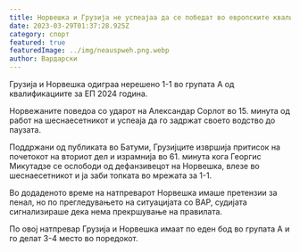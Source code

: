 ```yaml
---
title: Норвешка и Грузија не успеајаa да се победат во европските квалификации
date: 2023-03-29T01:37:28.925Z
category: спорт
featured: true
featuredImage: ../img/neauspweh.png.webp
author: Вардарски
---
```


Грузија и Норвешка одиграа нерешено 1-1 во групата А од квалификациите за ЕП 2024 година.

Норвежаните поведоа со ударот на Александар Сорлот во 15. минута од работ на шеснаесетникот и успеаја да го задржат своето водство до паузата.

Поддржани од публиката во Батуми, Грузијците извршија притисок на почетокот на вториот дел и израмнија во 61. минута кога Георгис Микутадзе се ослободи од дефанзивецот на Норвешка, влезе во шеснаесетникот и ја заби топката во мрежата за 1-1.

Во додаденото време на натпреварот Норвешка имаше претензии за пенал, но по прегледувањето на ситуацијата со ВАР, судијата сигнализираше дека нема прекршување на правилата.

По овој натпревар Грузија и Норвешка имаат по еден бод во групата А и го делат 3-4 место во поредокот.
